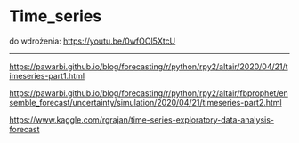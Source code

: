 # Time_series

do wdrożenia:
https://youtu.be/0wfOOl5XtcU

------------------

https://pawarbi.github.io/blog/forecasting/r/python/rpy2/altair/2020/04/21/timeseries-part1.html

https://pawarbi.github.io/blog/forecasting/r/python/rpy2/altair/fbprophet/ensemble_forecast/uncertainty/simulation/2020/04/21/timeseries-part2.html

https://www.kaggle.com/rgrajan/time-series-exploratory-data-analysis-forecast
